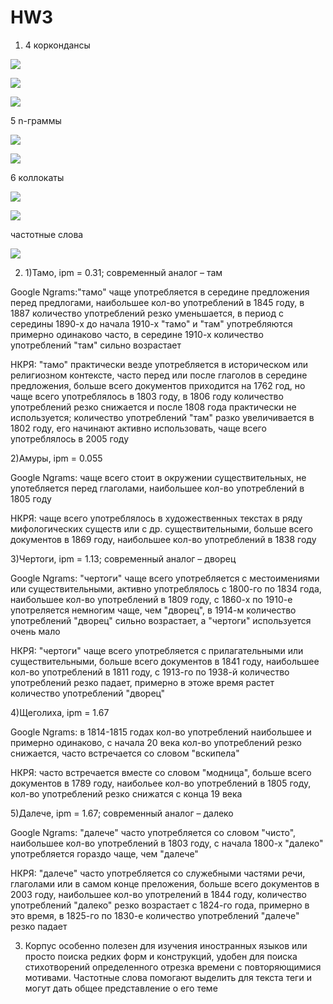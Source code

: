 # HW3

1. 4 коркондансы

![](pic1.PNG) 

![](pic2.PNG)

![](pic3.PNG)

5 n-граммы

![](pic5.PNG)

![](pic6.PNG)

6 коллокаты

![](pic7.PNG)

![](pic8.PNG)

частотные слова

![](pic4.PNG)


2. 1)Тамо, ipm = 0.31; современный аналог – там

Google Ngrams:"тамо" чаще употребляется в середине предложения перед предлогами, наибольшее кол-во употреблений в 1845 году, в 1887 количество употреблений резко уменьшается, в период с середины 1890-х до начала 1910-х "тамо" и "там" употребляются примерно одинаково часто, в середине 1910-х количество употреблений "там" сильно возрастает

НКРЯ: "тамо" практически везде употребляется в историческом или религиозном контексте, часто перед или после глаголов в середине предложения, больше всего документов приходится на 1762 год, но чаще всего употреблялось в 1803 году, в 1806 году количество употреблений резко снижается и после 1808 года практически не используется; количество употреблений "там" разко увеличивается в 1802 году, его начинают активно использовать, чаще всего употреблялось в 2005 году

2)Амуры, ipm = 0.055

Google Ngrams: чаще всего стоит в окружении существительных, не употебляется перед глаголами, наибольшее кол-во употреблений в 1805 году

НКРЯ: чаще всего употреблялось в художественных текстах в ряду мифологических существ или с др. существительными, больше всего документов в 1869 году, наибольшее кол-во употреблений в 1838 году

3)Чертоги, ipm = 1.13; современный аналог – дворец

Google Ngrams: "чертоги" чаще всего употребляется с местоимениями или существительными, активно употреблялось с 1800-го по 1834 года, наибольшее кол-во употреблений в 1809 году, с 1860-х по 1910-е употреляется немногим чаще, чем "дворец", в 1914-м количество употреблений "дворец" сильно возрастает, а "чертоги" используется очень мало

НКРЯ: "чертоги" чаще всего употребляется с прилагательными или существительными, больше всего документов в 1841 году, наибольшее кол-во употреблений в 1811 году, с 1913-го по 1938-й количество употреблений резко падает, примерно в этоже время растет количество употреблений "дворец"

4)Щеголиха, ipm = 1.67

Google Ngrams: в 1814-1815 годах кол-во употреблений наибольшее и примерно одинаково, с начала 20 века кол-во употреблений резко снижается, часто встречается со словом "вскипела"

НКРЯ: часто встречается вместе со словом "модница", больше всего документов в 1789 году, наибольее кол-во употреблений в 1805 году, кол-во употреблений резко снижатся с конца 19 века

5)Далече, ipm = 1.67; современный аналог – далеко

Google Ngrams: "далече" часто употребляется со словом "чисто", наибольшее кол-во употреблений в 1803 году, с начала 1800-х "далеко" употребляется гораздо чаще, чем "далече"

НКРЯ: "далече" часто употребляется со служебными частями речи, глаголами или в самом конце преложения, больше всего документов в 2003 году, наибольшее кол-во употрелений в 1844 году, количество употреблений "далеко" резко возрастает с 1824-го года, примерно в это время, в 1825-го по 1830-е количество употреблений "далече" резко падает 


3. Корпус особенно полезен для изучения иностранных языков или просто поиска редких форм и конструкций, удобен для поиска стихотворений определенного отрезка времени с повторяющимися мотивами. Частотные слова помогают выделить для текста теги и могут дать общее представление о его теме 
